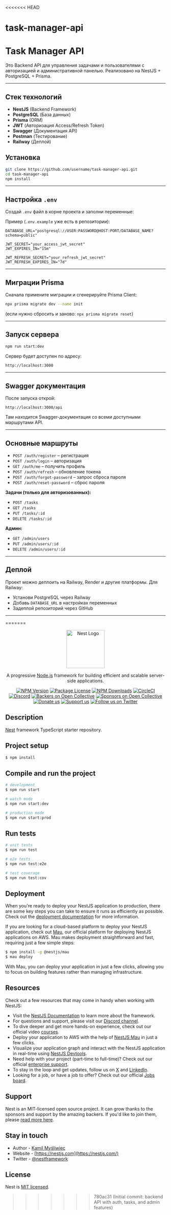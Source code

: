 <<<<<<< HEAD
# task-manager-api
# Task Manager API

Это Backend API для управления задачами и пользователями с авторизацией и административной панелью. Реализовано на NestJS + PostgreSQL + Prisma.

---

## Стек технологий

- **NestJS** (Backend Framework)
- **PostgreSQL** (База данных)
- **Prisma** (ORM)
- **JWT** (Авторизация Access/Refresh Token)
- **Swagger** (Документация API)
- **Postman** (Тестирование)
- **Railway** (Деплой)



## Установка

```bash
git clone https://github.com/username/task-manager-api.git
cd task-manager-api
npm install
```

---

## Настройка `.env`

Создай `.env` файл в корне проекта и заполни переменные:

Пример (`.env.example` уже есть в репозитории):

```env
DATABASE_URL="postgresql://USER:PASSWORD@HOST:PORT/DATABASE_NAME?schema=public"

JWT_SECRET="your_access_jwt_secret"
JWT_EXPIRES_IN="15m"

JWT_REFRESH_SECRET="your_refresh_jwt_secret"
JWT_REFRESH_EXPIRES_IN="7d"
```

---

## Миграции Prisma

Сначала примените миграции и сгенерируйте Prisma Client:

```bash
npx prisma migrate dev --name init
```

(если нужно сбросить и заново: `npx prisma migrate reset`)

---

##  Запуск сервера

```bash
npm run start:dev
```

Сервер будет доступен по адресу:

```bash
http://localhost:3000
```

---

## Swagger документация

После запуска открой:

```
http://localhost:3000/api
```

Там находится Swagger-документация со всеми доступными маршрутами API.

---

## Основные маршруты

- `POST /auth/register` – регистрация
- `POST /auth/login` – авторизация
- `GET /auth/me` – получить профиль
- `POST /auth/refresh` – обновление токена
- `POST /auth/forgot-password` – запрос сброса пароля
- `POST /auth/reset-password` – сброс пароля

**Задачи (только для авторизованных):**
- `POST /tasks`
- `GET /tasks`
- `PUT /tasks/:id`
- `DELETE /tasks/:id`

**Админ:**
- `GET /admin/users`
- `PUT /admin/users/:id`
- `DELETE /admin/users/:id`

---

## Деплой

Проект можно деплоить на Railway, Render и другие платформы. Для Railway:

- Установи PostgreSQL через Railway
- Добавь `DATABASE_URL` в настройках переменных
- Задеплой репозиторий через GitHub

---
=======
<p align="center">
  <a href="http://nestjs.com/" target="blank"><img src="https://nestjs.com/img/logo-small.svg" width="120" alt="Nest Logo" /></a>
</p>

[circleci-image]: https://img.shields.io/circleci/build/github/nestjs/nest/master?token=abc123def456
[circleci-url]: https://circleci.com/gh/nestjs/nest

  <p align="center">A progressive <a href="http://nodejs.org" target="_blank">Node.js</a> framework for building efficient and scalable server-side applications.</p>
    <p align="center">
<a href="https://www.npmjs.com/~nestjscore" target="_blank"><img src="https://img.shields.io/npm/v/@nestjs/core.svg" alt="NPM Version" /></a>
<a href="https://www.npmjs.com/~nestjscore" target="_blank"><img src="https://img.shields.io/npm/l/@nestjs/core.svg" alt="Package License" /></a>
<a href="https://www.npmjs.com/~nestjscore" target="_blank"><img src="https://img.shields.io/npm/dm/@nestjs/common.svg" alt="NPM Downloads" /></a>
<a href="https://circleci.com/gh/nestjs/nest" target="_blank"><img src="https://img.shields.io/circleci/build/github/nestjs/nest/master" alt="CircleCI" /></a>
<a href="https://discord.gg/G7Qnnhy" target="_blank"><img src="https://img.shields.io/badge/discord-online-brightgreen.svg" alt="Discord"/></a>
<a href="https://opencollective.com/nest#backer" target="_blank"><img src="https://opencollective.com/nest/backers/badge.svg" alt="Backers on Open Collective" /></a>
<a href="https://opencollective.com/nest#sponsor" target="_blank"><img src="https://opencollective.com/nest/sponsors/badge.svg" alt="Sponsors on Open Collective" /></a>
  <a href="https://paypal.me/kamilmysliwiec" target="_blank"><img src="https://img.shields.io/badge/Donate-PayPal-ff3f59.svg" alt="Donate us"/></a>
    <a href="https://opencollective.com/nest#sponsor"  target="_blank"><img src="https://img.shields.io/badge/Support%20us-Open%20Collective-41B883.svg" alt="Support us"></a>
  <a href="https://twitter.com/nestframework" target="_blank"><img src="https://img.shields.io/twitter/follow/nestframework.svg?style=social&label=Follow" alt="Follow us on Twitter"></a>
</p>
  <!--[![Backers on Open Collective](https://opencollective.com/nest/backers/badge.svg)](https://opencollective.com/nest#backer)
  [![Sponsors on Open Collective](https://opencollective.com/nest/sponsors/badge.svg)](https://opencollective.com/nest#sponsor)-->

## Description

[Nest](https://github.com/nestjs/nest) framework TypeScript starter repository.

## Project setup

```bash
$ npm install
```

## Compile and run the project

```bash
# development
$ npm run start

# watch mode
$ npm run start:dev

# production mode
$ npm run start:prod
```

## Run tests

```bash
# unit tests
$ npm run test

# e2e tests
$ npm run test:e2e

# test coverage
$ npm run test:cov
```

## Deployment

When you're ready to deploy your NestJS application to production, there are some key steps you can take to ensure it runs as efficiently as possible. Check out the [deployment documentation](https://docs.nestjs.com/deployment) for more information.

If you are looking for a cloud-based platform to deploy your NestJS application, check out [Mau](https://mau.nestjs.com), our official platform for deploying NestJS applications on AWS. Mau makes deployment straightforward and fast, requiring just a few simple steps:

```bash
$ npm install -g @nestjs/mau
$ mau deploy
```

With Mau, you can deploy your application in just a few clicks, allowing you to focus on building features rather than managing infrastructure.

## Resources

Check out a few resources that may come in handy when working with NestJS:

- Visit the [NestJS Documentation](https://docs.nestjs.com) to learn more about the framework.
- For questions and support, please visit our [Discord channel](https://discord.gg/G7Qnnhy).
- To dive deeper and get more hands-on experience, check out our official video [courses](https://courses.nestjs.com/).
- Deploy your application to AWS with the help of [NestJS Mau](https://mau.nestjs.com) in just a few clicks.
- Visualize your application graph and interact with the NestJS application in real-time using [NestJS Devtools](https://devtools.nestjs.com).
- Need help with your project (part-time to full-time)? Check out our official [enterprise support](https://enterprise.nestjs.com).
- To stay in the loop and get updates, follow us on [X](https://x.com/nestframework) and [LinkedIn](https://linkedin.com/company/nestjs).
- Looking for a job, or have a job to offer? Check out our official [Jobs board](https://jobs.nestjs.com).

## Support

Nest is an MIT-licensed open source project. It can grow thanks to the sponsors and support by the amazing backers. If you'd like to join them, please [read more here](https://docs.nestjs.com/support).

## Stay in touch

- Author - [Kamil Myśliwiec](https://twitter.com/kammysliwiec)
- Website - [https://nestjs.com](https://nestjs.com/)
- Twitter - [@nestframework](https://twitter.com/nestframework)

## License

Nest is [MIT licensed](https://github.com/nestjs/nest/blob/master/LICENSE).
>>>>>>> 780ac31 (Initial commit: backend API with auth, tasks, and admin features)
